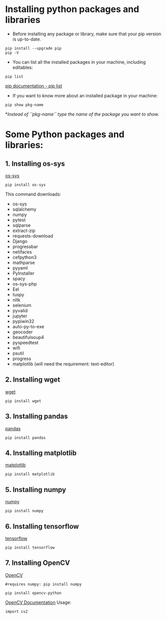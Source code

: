 # Installing python packages and libraries

- Before installing any package or library, make sure that your pip version is up-to-date. 

```
pip install --upgrade pip
pip -V
```

- You can list all the installed packages in your machine, including editables: 

```
pip list
```
[pip documentation - pip list](https://pip.pypa.io/en/stable/reference/pip_list/)

- If you want to know more about an installed package in your machine:

```
pip show pkg-name
```

*_Instead of ´´´pkg-name´´´ type the name of the package you want to show._

# Some Python packages and libraries:

## 1. Installing os-sys
[os-sys](https://pypi.org/project/os-sys/)

```
pip install os-sys
```
This command downloads:
- os-sys
- sqlalchemy
- numpy
- pytest
- sqlparse
- extract-zip
- requests-download
- Django
- progressbar
- netifaces
- cefpython3
- mathparse
- pyyaml
- PyInstaller
- spacy
- os-sys-php
- Eel
- tuspy
- nltk
- selenium
- pyvalid
- jupyter
- pypiwin32
- auto-py-to-exe
- geocoder
- beautifulsoup4
- pyspeedtest
- wifi
- psutil
- progress
- matplotlib (will need the requirement: text-editor)

## 2. Installing wget
[wget](https://pypi.org/project/wget/)

```
pip install wget
```


## 3. Installing pandas
[pandas](https://pypi.org/project/pandas/)

```
pip install pandas
```


## 4. Installing matplotlib
[matplotlib](https://pypi.org/project/matplotlib/)

```
pip install matplotlib
```

## 5. Installing numpy
[numpy](https://pypi.org/project/numpy/)

```
pip install numpy
```


## 6. Installing tensorflow
[tensorflow](https://pypi.org/project/tensorflow/)

```
pip install tensorflow
```

## 7. Installing OpenCV
[OpenCV](https://pypi.org/project/mtcnn-opencv/)

```
#requires numpy: pip install numpy

pip install opencv-python
```
[OpenCV Documentation](https://docs.opencv.org/master/)
Usage:
```
import cv2
```
